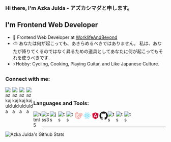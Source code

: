 ### Hi there, I'm Azka Julda - アズカシマダと申します。

## I'm Frontend Web Developer
- 🏢 Frontend Web Developer at [WorklifeAndBeyond][websiteWork]
- ⛅ あなたは何が起こっても、あきらめるべきではありません。 私は、あなたが降りてくるのではなく昇るための道具としてあなたに何が起こってもそれを使うべきです.
- ⚡Hobby: Cycling, Cooking, Playing Guitar, and Like Japanese Culture.


### Connect with me: 

[<img align="left" alt="azkajulda" width="22px" src="https://cdn.jsdelivr.net/npm/simple-icons@3.6.1/icons/linkedin.svg">][linkedin]
[<img align="left" alt="azkajulda" width="22px" src="https://cdn.jsdelivr.net/npm/simple-icons@3.6.1/icons/twitter.svg">][twitter]
[<img align="left" alt="azkajulda" width="22px" src="https://cdn.jsdelivr.net/npm/simple-icons@3.6.1/icons/facebook.svg">][facebook]
[<img align="left" alt="azkajulda" width="22px" src="https://cdn.jsdelivr.net/npm/simple-icons@3.6.1/icons/instagram.svg">][instagram]
<br/>

### Languages and Tools:

[<img align="left" alt="html5" width="26px" src="https://cdn.iconscout.com/icon/free/png-256/html5-40-1175193.png">][html5]
[<img align="left" alt="css3" width="26px" src="https://cdn.iconscout.com/icon/free/png-512/css3-8-1175200.png">][css3]
[<img align="left" alt="js" width="26px" src="https://www.freepnglogos.com/uploads/javascript-png/javascript-vector-logo-yellow-png-transparent-javascript-vector-12.png">][js]
[<img align="left" alt="ts" width="26px" src="https://cdn.iconscout.com/icon/free/png-512/typescript-1174965.png">][ts]
[<img align="left" alt="ts" width="26px" src="https://cdn.iconscout.com/icon/free/png-512/php-2038871-1720084.png">][php]
[<img align="left" alt="ts" width="26px" src="https://raw.githubusercontent.com/github/explore/56a826d05cf762b2b50ecbe7d492a839b04f3fbf/topics/laravel/laravel.png">][laravel]
[<img align="left" alt="ts" width="26px" src="https://raw.githubusercontent.com/github/explore/80688e429a7d4ef2fca1e82350fe8e3517d3494d/topics/react/react.png">][reactjs]
[<img align="left" alt="ts" width="26px" src="https://raw.githubusercontent.com/github/explore/80688e429a7d4ef2fca1e82350fe8e3517d3494d/topics/angular/angular.png">][angular]
[<img align="left" alt="ts" width="26px" src="https://raw.githubusercontent.com/github/explore/78df643247d429f6cc873026c0622819ad797942/topics/github/github.png">][github]
[<img align="left" alt="ts" width="26px" src="https://avatars.githubusercontent.com/u/17189275?s=200&v=4">][apollo]
[<img align="left" alt="ts" width="26px" src="https://upload.wikimedia.org/wikipedia/commons/thumb/9/9a/Visual_Studio_Code_1.35_icon.svg/1200px-Visual_Studio_Code_1.35_icon.svg.png">][vsc]
[<img align="left" alt="ts" width="26px" src="https://icon-library.com/images/postman-icon/postman-icon-6.jpg">][postman]


</br>
</br>

---

[<img align="left" alt="Azka Julda's Github Stats" src="https://github-readme-stats.vercel.app/api?username=azkajulda&show_icon=true&hide_border=true&count_private=true&theme=tokyonight" />](https://github.com/azkajulda)


[websiteWork]: https://www.wlb.co.id/
[linkedin]: https://www.linkedin.com/in/mohamad-azka-julda-suparman-55b08917a/
[twitter]: https://twitter.com/AzkaJulda
[facebook]: https://www.facebook.com/azka.julda.7
[instagram]: https://www.instagram.com/azkajulda/

[html5]: https://github.com/topics/html5
[css3]: https://github.com/topics/css3
[js]: https://www.javascript.com/
[ts]: https://www.typescriptlang.org/
[php]: https://www.php.net/
[laravel]: https://laravel.com/
[reactjs]: https://reactjs.org/
[angular]: https://angular.io/
[github]: https://github.com/
[vsc]: https://code.visualstudio.com/
[postman]: https://www.postman.com/
[apollo]: https://www.apollographql.com/

